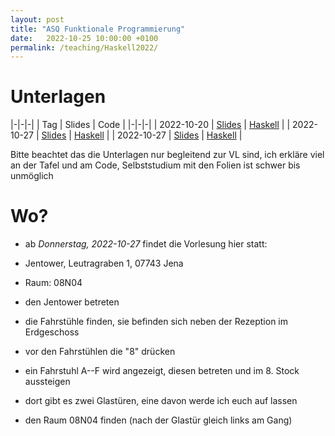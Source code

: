 ```yaml
---
layout: post
title: "ASQ Funktionale Programmierung"
date:   2022-10-25 10:00:00 +0100
permalink: /teaching/Haskell2022/
---
```


# Unterlagen

|-|-|-|
| Tag | Slides | Code |
|-|-|-|
| 2022-10-20 | [Slides](01.pdf) | [Haskell](01.hs) |
| 2022-10-27 | [Slides](02.pdf) | [Haskell](02.hs) |
| 2022-10-27 | [Slides](03.pdf) | [Haskell](03.hs) |

Bitte beachtet das die Unterlagen nur begleitend zur VL sind, ich erkläre viel an der Tafel und am Code, Selbststudium mit den Folien ist schwer bis unmöglich

# Wo?

- ab *Donnerstag, 2022-10-27* findet die Vorlesung hier statt:
- Jentower, Leutragraben 1, 07743 Jena
- Raum: 08N04

- den Jentower betreten
- die Fahrstühle finden, sie befinden sich neben der Rezeption im Erdgeschoss
- vor den Fahrstühlen die "8" drücken
- ein Fahrstuhl A--F wird angezeigt, diesen betreten und im 8. Stock aussteigen
- dort gibt es zwei Glastüren, eine davon werde ich euch auf lassen
- den Raum 08N04 finden (nach der Glastür gleich links am Gang)
